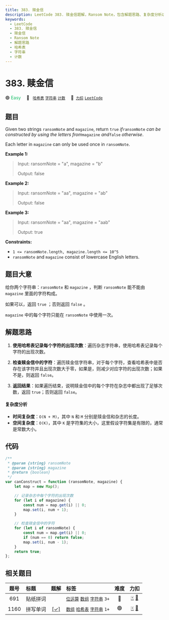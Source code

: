 ```yaml
---
title: 383. 赎金信
description: LeetCode 383. 赎金信题解，Ransom Note，包含解题思路、复杂度分析以及完整的 JavaScript 代码实现。
keywords:
  - LeetCode
  - 383. 赎金信
  - 赎金信
  - Ransom Note
  - 解题思路
  - 哈希表
  - 字符串
  - 计数
---
```


# 383. 赎金信

🟢 <font color=#15bd66>Easy</font>&emsp; 🔖&ensp; [`哈希表`](/tag/hash-table.md) [`字符串`](/tag/string.md) [`计数`](/tag/counting.md)&emsp; 🔗&ensp;[`力扣`](https://leetcode.cn/problems/ransom-note) [`LeetCode`](https://leetcode.com/problems/ransom-note)

## 题目

Given two strings `ransomNote` and `magazine`, return `true` _if_`ransomNote`
_can be constructed by using the letters from_`magazine` _and_`false`
_otherwise_.

Each letter in `magazine` can only be used once in `ransomNote`.

**Example 1:**

> Input: ransomNote = "a", magazine = "b"
>
> Output: false

**Example 2:**

> Input: ransomNote = "aa", magazine = "ab"
>
> Output: false

**Example 3:**

> Input: ransomNote = "aa", magazine = "aab"
>
> Output: true

**Constraints:**

- `1 <= ransomNote.length, magazine.length <= 10^5`
- `ransomNote` and `magazine` consist of lowercase English letters.

## 题目大意

给你两个字符串：`ransomNote` 和 `magazine` ，判断 `ransomNote` 能不能由 `magazine` 里面的字符构成。

如果可以，返回 `true` ；否则返回 `false` 。

`magazine` 中的每个字符只能在 `ransomNote` 中使用一次。

## 解题思路

1. **使用哈希表记录每个字符的出现次数**：遍历杂志字符串，使用哈希表记录每个字符的出现次数。

2. **检查赎金信中的字符**：遍历赎金信字符串，对于每个字符，查看哈希表中是否存在该字符并且出现次数大于零，如果是，则减少对应字符的出现次数；如果不是，则返回 `false`。

3. **返回结果**：如果遍历结束，说明赎金信中的每个字符在杂志中都出现了足够次数，返回 `true`；否则返回 `false`。

#### 复杂度分析

- **时间复杂度**：`O(N + M)`，其中 `N` 和 `M` 分别是赎金信和杂志的长度。
- **空间复杂度**：`O(K)`，其中 `K` 是字符集的大小，这里假设字符集是有限的，通常是常数大小。

## 代码

```javascript
/**
 * @param {string} ransomNote
 * @param {string} magazine
 * @return {boolean}
 */
var canConstruct = function (ransomNote, magazine) {
	let map = new Map();

	// 记录杂志中每个字符的出现次数
	for (let i of magazine) {
		const num = map.get(i) || 0;
		map.set(i, num + 1);
	}

	// 检查赎金信中的字符
	for (let i of ransomNote) {
		const num = map.get(i) || 0;
		if (num == 0) return false;
		map.set(i, num - 1);
	}
	return true;
};
```

## 相关题目

<!-- prettier-ignore -->
| 题号 | 标题 | 题解 | 标签 | 难度 | 力扣 |
| :------: | :------ | :------: | :------ | :------: | :------: |
| 691 | 贴纸拼词 |  |  [`位运算`](/tag/bit-manipulation.md) [`数组`](/tag/array.md) [`字符串`](/tag/string.md) `3+` | 🔴 | [🀄️](https://leetcode.cn/problems/stickers-to-spell-word) [🔗](https://leetcode.com/problems/stickers-to-spell-word) |
| 1160 | 拼写单词 | [[✓]](/problem/1160.md) |  [`数组`](/tag/array.md) [`哈希表`](/tag/hash-table.md) [`字符串`](/tag/string.md) `1+` | 🟢 | [🀄️](https://leetcode.cn/problems/find-words-that-can-be-formed-by-characters) [🔗](https://leetcode.com/problems/find-words-that-can-be-formed-by-characters) |